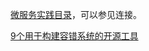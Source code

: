 [微服务实践目录](https://www.jianshu.com/p/f3d5a02757f1)，可以参见连接。

[9个用于构建容错系统的开源工具](https://mp.weixin.qq.com/s/GKMVHyI6bCtwB6BfQdtx6A)
